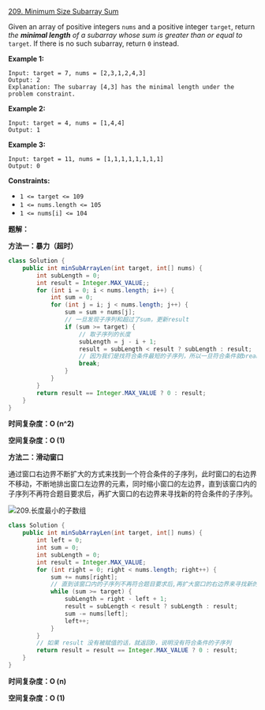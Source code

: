 [209. Minimum Size Subarray Sum](https://leetcode.com/problems/minimum-size-subarray-sum/)

Given an array of positive integers `nums` and a positive integer `target`, return *the **minimal length** of a* *subarray* *whose sum is greater than or equal to* `target`. If there is no such subarray, return `0` instead.



 

**Example 1:**

```
Input: target = 7, nums = [2,3,1,2,4,3]
Output: 2
Explanation: The subarray [4,3] has the minimal length under the problem constraint.
```

**Example 2:**

```
Input: target = 4, nums = [1,4,4]
Output: 1
```

**Example 3:**

```
Input: target = 11, nums = [1,1,1,1,1,1,1,1]
Output: 0
```

 

**Constraints:**

- `1 <= target <= 109`
- `1 <= nums.length <= 105`
- `1 <= nums[i] <= 104`

**题解：**

**方法一：暴力（超时）**

~~~java
class Solution {
    public int minSubArrayLen(int target, int[] nums) {
        int subLength = 0;
        int result = Integer.MAX_VALUE;;
        for (int i = 0; i < nums.length; i++) {
            int sum = 0;
            for (int j = i; j < nums.length; j++) {
                sum = sum + nums[j];
                // 一旦发现子序列和超过了sum，更新result
                if (sum >= target) {
                    // 取子序列的长度
                    subLength = j - i + 1;
                    result = subLength < result ? subLength : result;
                    // 因为我们是找符合条件最短的子序列，所以一旦符合条件就break
                    break;
                }
            }
        }
        return result == Integer.MAX_VALUE ? 0 : result;
    }
}
~~~

**时间复杂度：O (n^2)**

**空间复杂度：O (1)**

**方法二：滑动窗口**

通过窗口右边界不断扩大的方式来找到一个符合条件的子序列，此时窗口的右边界不移动，不断地排出窗口左边界的元素，同时缩小窗口的左边界，直到该窗口内的子序列不再符合题目要求后，再扩大窗口的右边界来寻找新的符合条件的子序列。

![209.长度最小的子数组](https://camo.githubusercontent.com/dd84aee84237ebb78cf7ffde58803dc03350a4071d0981b8add65d9c59199ac4/68747470733a2f2f636f64652d7468696e6b696e672e63646e2e626365626f732e636f6d2f676966732f3230392e2545392539352542462545352542412541362545362539432538302545352542302538462545372539412538342545352541442539302545362539352542302545372542422538342e676966)

~~~java
class Solution {
    public int minSubArrayLen(int target, int[] nums) {
        int left = 0;
        int sum = 0;
        int subLength = 0;
        int result = Integer.MAX_VALUE;
        for (int right = 0; right < nums.length; right++) {
            sum += nums[right];
            // 直到该窗口内的子序列不再符合题目要求后,再扩大窗口的右边界来寻找新的符合条件的子序列。
            while (sum >= target) {
                subLength = right - left + 1;
                result = subLength < result ? subLength : result;
                sum -= nums[left];
                left++;
            }
        }
        // 如果 result 没有被赋值的话，就返回0，说明没有符合条件的子序列
        return result = result == Integer.MAX_VALUE ? 0 : result;
    }
}
~~~

**时间复杂度：O (n)**

**空间复杂度：O (1)**